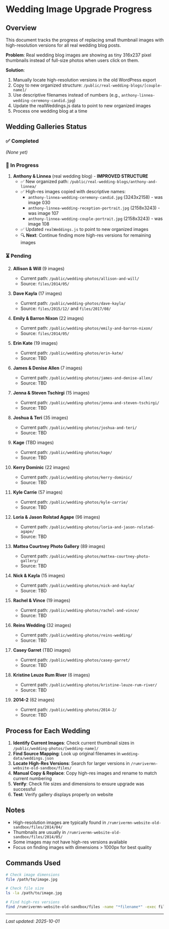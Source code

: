 # Wedding Image Upgrade Progress

## Overview
This document tracks the progress of replacing small thumbnail images with high-resolution versions for all real wedding blog posts.

**Problem**: Real wedding blog images are showing as tiny 316x237 pixel thumbnails instead of full-size photos when users click on them.

**Solution**: 
1. Manually locate high-resolution versions in the old WordPress export
2. Copy to new organized structure: `/public/real-wedding-blogs/[couple-name]/`
3. Use descriptive filenames instead of numbers (e.g., `anthony-linnea-wedding-ceremony-candid.jpg`)
4. Update the realWeddings.js data to point to new organized images
5. Process one wedding blog at a time

## Wedding Galleries Status

### ✅ Completed
*(None yet)*

### 🔄 In Progress

1. **Anthony & Linnea** (real wedding blog) - **IMPROVED STRUCTURE**
   - ✅ New organized path: `/public/real-wedding-blogs/anthony-and-linnea/`
   - ✅ High-res images copied with descriptive names:
     - `anthony-linnea-wedding-ceremony-candid.jpg` (3243x2158) - was image 030
     - `anthony-linnea-wedding-reception-portrait.jpg` (2158x3243) - was image 107  
     - `anthony-linnea-wedding-couple-portrait.jpg` (2158x3243) - was image 108
   - ✅ Updated `realWeddings.js` to point to new organized images
   - 🔍 **Next**: Continue finding more high-res versions for remaining images

### ⏳ Pending

2. **Allison & Will** (9 images)
   - Current path: `/public/wedding-photos/allison-and-will/`
   - Source: `files/2014/05/`

3. **Dave Kayla** (17 images)
   - Current path: `/public/wedding-photos/dave-kayla/`
   - Source: `files/2015/12/` and `files/2017/08/`

4. **Emily & Barron Nixon** (22 images)
   - Current path: `/public/wedding-photos/emily-and-barron-nixon/`
   - Source: `files/2014/05/`

5. **Erin Kate** (19 images)
   - Current path: `/public/wedding-photos/erin-kate/`
   - Source: TBD

6. **James & Denise Allen** (7 images)
   - Current path: `/public/wedding-photos/james-and-denise-allen/`
   - Source: TBD

7. **Jenna & Steven Tschirgi** (15 images)
   - Current path: `/public/wedding-photos/jenna-and-steven-tschirgi/`
   - Source: TBD

8. **Joshua & Teri** (35 images)
   - Current path: `/public/wedding-photos/joshua-and-teri/`
   - Source: TBD

9. **Kage** (TBD images)
   - Current path: `/public/wedding-photos/kage/`
   - Source: TBD

10. **Kerry Dominic** (22 images)
    - Current path: `/public/wedding-photos/kerry-dominic/`
    - Source: TBD

11. **Kyle Carrie** (57 images)
    - Current path: `/public/wedding-photos/kyle-carrie/`
    - Source: TBD

12. **Loria & Jason Rolstad Agape** (96 images)
    - Current path: `/public/wedding-photos/loria-and-jason-rolstad-agape/`
    - Source: TBD

13. **Mattea Courtney Photo Gallery** (89 images)
    - Current path: `/public/wedding-photos/mattea-courtney-photo-gallery/`
    - Source: TBD

14. **Nick & Kayla** (15 images)
    - Current path: `/public/wedding-photos/nick-and-kayla/`
    - Source: TBD

15. **Rachel & Vince** (19 images)
    - Current path: `/public/wedding-photos/rachel-and-vince/`
    - Source: TBD

16. **Reins Wedding** (32 images)
    - Current path: `/public/wedding-photos/reins-wedding/`
    - Source: TBD

17. **Casey Garret** (TBD images)
    - Current path: `/public/wedding-photos/casey-garret/`
    - Source: TBD

18. **Kristine Leuze Rum River** (6 images)
    - Current path: `/public/wedding-photos/kristine-leuze-rum-river/`
    - Source: TBD

19. **2014-2** (62 images)
    - Current path: `/public/wedding-photos/2014-2/`
    - Source: TBD

## Process for Each Wedding

1. **Identify Current Images**: Check current thumbnail sizes in `/public/wedding-photos/[wedding-name]/`
2. **Find Source Mapping**: Look up original filenames in `wedding-data/weddings.json`
3. **Locate High-Res Versions**: Search for larger versions in `/rumrivermn-website-old-sandbox/files/`
4. **Manual Copy & Replace**: Copy high-res images and rename to match current numbering
5. **Verify**: Check file sizes and dimensions to ensure upgrade was successful
6. **Test**: Verify gallery displays properly on website

## Notes

- High-resolution images are typically found in `/rumrivermn-website-old-sandbox/files/2014/04/` 
- Thumbnails are usually in `/rumrivermn-website-old-sandbox/files/2014/05/`
- Some images may not have high-res versions available
- Focus on finding images with dimensions > 1000px for best quality

## Commands Used

```bash
# Check image dimensions
file /path/to/image.jpg

# Check file size
ls -la /path/to/image.jpg

# Find high-res versions
find /rumrivermn-website-old-sandbox/files -name "*filename*" -exec file {} \;
```

---
*Last updated: 2025-10-01*